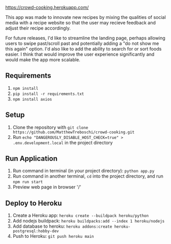 https://crowd-cooking.herokuapp.com/

This app was made to innovate new recipes by mixing the qualities of social media with a recipe website so that the user may recieve feedback and adjust their recipe accordingly.

For future releases, I'd like to streamline the landing page, perhaps allowing users to swipe past/scroll past and potentially adding a "do not show me this again" option. I'd also like to add the ability to search for or sort foods easier. I think that would improve the user experience significantly and would make the app more scalable. 

## Requirements

1. `npm install`
2. `pip install -r requirements.txt`
3. `npm install axios`

## Setup

1. Clone the repository with `git clone https://github.com/MatthewTreboschi/crowd-cooking.git`
2. Run `echo "DANGEROUSLY_DISABLE_HOST_CHECK=true" > .env.development.local` in the project directory

## Run Application

1. Run command in terminal (in your project directory): `python app.py`
2. Run command in another terminal, `cd` into the project directory, and run `npm run start`
3. Preview web page in browser '/'

## Deploy to Heroku

1. Create a Heroku app: `heroku create --buildpack heroku/python`
2. Add nodejs buildpack: `heroku buildpacks:add --index 1 heroku/nodejs`
3. Add database to heroku: `heroku addons:create heroku-postgresql:hobby-dev`
4. Push to Heroku: `git push heroku main`
